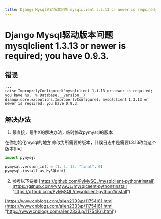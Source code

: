 ```yaml
---
title: Django Mysql驱动版本问题 mysqlclient 1.3.13 or newer is required; you have 0.9.3.
---
```


# Django Mysql驱动版本问题 mysqlclient 1.3.13 or newer is required; you have 0.9.3.

## 错误
```shell
...
raise ImproperlyConfigured('mysqlclient 1.3.13 or newer is required; you have %s.' % Database.__version__)
django.core.exceptions.ImproperlyConfigured: mysqlclient 1.3.13 or newer is required; you have 0.9.3.

```
## 解决办法

1. 最直接，最牛X的解决办法，临时修改pymysql的版本

在你初始化mysql的地方 修改为所需要的版本，错误日志中是需要1.3.13改为这个版本即可

```python
import pymysql

pymysql.version_info = (1, 3, 13, "final", 0)
pymysql.install_as_MySQLdb()

```

2. 参考以下链接
[https://github.com/PyMySQL/mysqlclient-python#install](https://github.com/PyMySQL/mysqlclient-python#install "https://github.com/PyMySQL/mysqlclient-python#install")

[https://www.cnblogs.com/allen2333/p/11754161.html](https://www.cnblogs.com/allen2333/p/11754161.html "https://www.cnblogs.com/allen2333/p/11754161.html")


